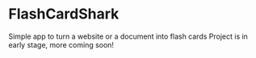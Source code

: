 # FlashCardShark

Simple app to turn a website or a document into flash cards
Project is in early stage, more coming soon!
